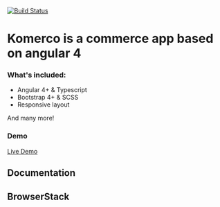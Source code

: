 [![Build Status](https://travis-ci.org/yosoyvilla/shoppu.svg?branch=master)](https://travis-ci.org/yosoyvilla/shoppu)
# Komerco is a commerce app based on angular 4

### What's included:

- Angular 4+ & Typescript
- Bootstrap 4+ & SCSS
- Responsive layout
  
And many more!

### Demo

<a target="_blank" href="">Live Demo</a>
 
## Documentation


## BrowserStack